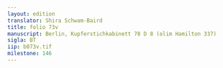 ```yaml
---
layout: edition
translator: Shira Schwam-Baird
title: folio 73v
manuscript: Berlin, Kupferstichkabinett 78 D 8 (olim Hamilton 337)
sigla: BT
iip: b073v.tif
milestone: 146
---
```

